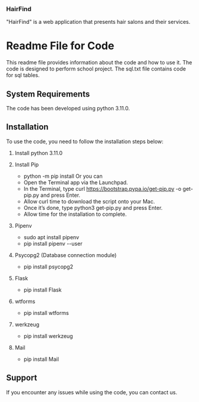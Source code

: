 ### HairFind
"HairFind" is a web application that presents hair salons and their services.

# Readme File for Code
This readme file provides information about the code and how to use it. The code is designed to perform school project. The sql.txt file contains code for sql tables. 


## System Requirements
The code has been developed using python 3.11.0.

## Installation
To use the code, you need to follow the installation steps below:

1. Install python 3.11.0
2. Install Pip 
    - python -m pip install
    Or you can
    - Open the Terminal app via the Launchpad.
    - In the Terminal, type curl https://bootstrap.pypa.io/get-pip.py -o get-pip.py and press Enter.
    - Allow curl time to download the script onto your Mac.
    - Once it’s done, type python3 get-pip.py and press Enter.
    - Allow time for the installation to complete.
    
3. Pipenv
    - sudo apt install pipenv
    - pip install pipenv --user

4. Psycopg2 (Database connection module)
    - pip install psycopg2

5. Flask
    - pip install Flask

6. wtforms
    - pip install wtforms

7. werkzeug
    - pip install werkzeug

8. Mail
    - pip install Mail

## Support
If you encounter any issues while using the code, you can contact us.